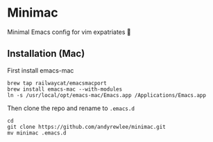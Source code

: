 # Minimac

Minimal Emacs config for vim expatriates 🙈

## Installation (Mac)

First install emacs-mac

```
brew tap railwaycat/emacsmacport
brew install emacs-mac --with-modules
ln -s /usr/local/opt/emacs-mac/Emacs.app /Applications/Emacs.app
```

Then clone the repo and rename to `.emacs.d`

```
cd
git clone https://github.com/andyrewlee/minimac.git
mv minimac .emacs.d
```
